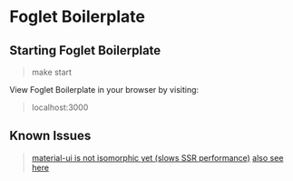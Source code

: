 # Foglet Boilerplate

## Starting Foglet Boilerplate

  > make start

View Foglet Boilerplate in your browser by visiting:

  > localhost:3000

## Known Issues

  > [material-ui is not isomorphic yet (slows SSR performance)](https://github.com/callemall/material-ui/issues/748) [also see here](https://github.com/callemall/material-ui/issues/705)
